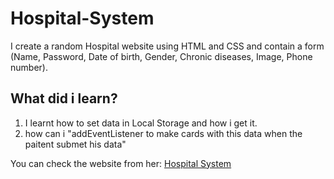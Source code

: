 # Hospital-System

I create a random Hospital website using HTML and CSS and contain a form (Name, Password, Date of birth, Gender, Chronic diseases, Image, Phone number).

## What did i learn?
1. I learnt how to set data in Local Storage and how i get it.
2. how can i "addEventListener to make cards with this data when the paitent submet his data"

You can check the website from her: [Hospital System](https://othmandaoud.github.io/Hospital-System/)

